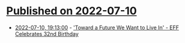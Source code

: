 # [Published on 2022-07-10](index.md)

* [2022-07-10, 19:13:00](https://yro.slashdot.org/story/22/07/10/199234/toward-a-future-we-want-to-live-in---eff-celebrates-32nd-birthday?utm_source=rss1.0mainlinkanon&utm_medium=feed) - ['Toward a Future We Want to Live In' - EFF Celebrates 32nd Birthday](https://yro.slashdot.org/story/22/07/10/199234/toward-a-future-we-want-to-live-in---eff-celebrates-32nd-birthday?utm_source=rss1.0mainlinkanon&utm_medium=feed)
